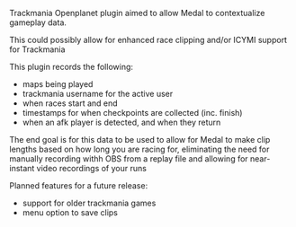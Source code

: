 Trackmania Openplanet plugin aimed to allow Medal to contextualize gameplay data.

This could possibly allow for enhanced race clipping and/or ICYMI support for Trackmania

This plugin records the following:
- maps being played
- trackmania username for the active user
- when races start and end
- timestamps for when checkpoints are collected (inc. finish)
- when an afk player is detected, and when they return

The end goal is for this data to be used to allow for Medal to make clip lengths based on how long you are racing for, eliminating the need for manually recording withh OBS from a replay file and allowing for near-instant video recordings of your runs

Planned features for a future release:
- support for older trackmania games
- menu option to save clips